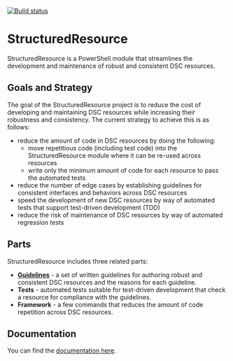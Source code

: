 [![Build status](https://ci.appveyor.com/api/projects/status/c4o1e8ci9p6vqj0k?svg=true&passingText=master%20-%20OK)](https://ci.appveyor.com/project/alx9r/structuredresource/branch/master)

# StructuredResource

StructuredResource is a PowerShell module that streamlines the development and maintenance of robust and consistent DSC resources.

## Goals and Strategy

The goal of the StructuredResource project is to reduce the cost of developing and maintaining DSC resources while increasing their robustness and consistency.  The current strategy to achieve this is as follows:

* reduce the amount of code in DSC resources by doing the following:
	* move repetitious code (including test code) into the StructuredResource module where it can be re-used across resources
	* write only the minimum amount of code for each resource to pass the automated tests
* reduce the number of edge cases by establishing guidelines for consistent interfaces and behaviors across DSC resources
* speed the development of new DSC resources by way of automated tests that support test-driven development (TDD)
* reduce the risk of maintenance of DSC resources by way of automated regression tests 

## Parts

StructuredResource includes three related parts:

* **[Guidelines][]** - a set of written guidelines for authoring robust and consistent DSC resources and the reasons for each guideline.
* **Tests** - automated tests suitable for test-driven development that check a resource for compliance with the guidelines.
* **Framework** - a few commands that reduces the amount of code repetition across DSC resources.

[Guidelines]: Docs/guidelines.md

## Documentation

You can find the [documentation here][].

[documentation here]: Docs